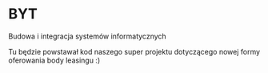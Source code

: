 # BYT
Budowa i integracja systemów informatycznych

Tu będzie powstawał kod naszego super projektu dotyczącego nowej formy oferowania body leasingu :)
